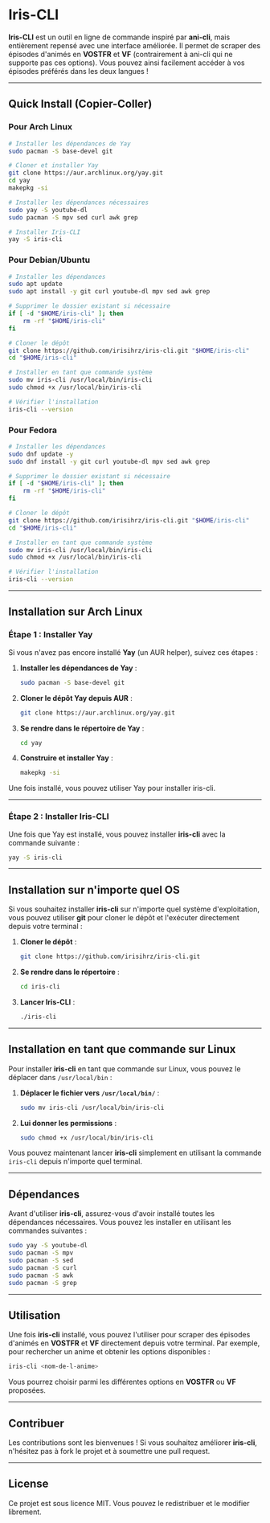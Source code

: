 # Iris-CLI
**Iris-CLI** est un outil en ligne de commande inspiré par **ani-cli**, mais entièrement repensé avec une interface améliorée. Il permet de scraper des épisodes d'animés en **VOSTFR** et **VF** (contrairement à ani-cli qui ne supporte pas ces options). Vous pouvez ainsi facilement accéder à vos épisodes préférés dans les deux langues !

---

## Quick Install (Copier-Coller)
### Pour Arch Linux
```bash
# Installer les dépendances de Yay
sudo pacman -S base-devel git

# Cloner et installer Yay
git clone https://aur.archlinux.org/yay.git
cd yay
makepkg -si

# Installer les dépendances nécessaires
sudo yay -S youtube-dl
sudo pacman -S mpv sed curl awk grep

# Installer Iris-CLI
yay -S iris-cli
```

### Pour Debian/Ubuntu
```bash
# Installer les dépendances
sudo apt update
sudo apt install -y git curl youtube-dl mpv sed awk grep

# Supprimer le dossier existant si nécessaire
if [ -d "$HOME/iris-cli" ]; then
    rm -rf "$HOME/iris-cli"
fi

# Cloner le dépôt
git clone https://github.com/irisihrz/iris-cli.git "$HOME/iris-cli"
cd "$HOME/iris-cli"

# Installer en tant que commande système
sudo mv iris-cli /usr/local/bin/iris-cli
sudo chmod +x /usr/local/bin/iris-cli

# Vérifier l'installation
iris-cli --version
```

### Pour Fedora
```bash
# Installer les dépendances
sudo dnf update -y
sudo dnf install -y git curl youtube-dl mpv sed awk grep

# Supprimer le dossier existant si nécessaire
if [ -d "$HOME/iris-cli" ]; then
    rm -rf "$HOME/iris-cli"
fi

# Cloner le dépôt
git clone https://github.com/irisihrz/iris-cli.git "$HOME/iris-cli"
cd "$HOME/iris-cli"

# Installer en tant que commande système
sudo mv iris-cli /usr/local/bin/iris-cli
sudo chmod +x /usr/local/bin/iris-cli

# Vérifier l'installation
iris-cli --version
```

---

## Installation sur Arch Linux
### Étape 1 : Installer Yay
Si vous n'avez pas encore installé **Yay** (un AUR helper), suivez ces étapes :
1. **Installer les dépendances de Yay** :
   ```bash
   sudo pacman -S base-devel git
   ```
2. **Cloner le dépôt Yay depuis AUR** :
   ```bash
   git clone https://aur.archlinux.org/yay.git
   ```
3. **Se rendre dans le répertoire de Yay** :
   ```bash
   cd yay
   ```
4. **Construire et installer Yay** :
   ```bash
   makepkg -si
   ```
Une fois installé, vous pouvez utiliser Yay pour installer iris-cli.

---

### Étape 2 : Installer Iris-CLI
Une fois que Yay est installé, vous pouvez installer **iris-cli** avec la commande suivante :
```bash
yay -S iris-cli
```

---

## Installation sur n'importe quel OS
Si vous souhaitez installer **iris-cli** sur n'importe quel système d'exploitation, vous pouvez utiliser **git** pour cloner le dépôt et l'exécuter directement depuis votre terminal :
1. **Cloner le dépôt** :
   ```bash
   git clone https://github.com/irisihrz/iris-cli.git
   ```
2. **Se rendre dans le répertoire** :
   ```bash
   cd iris-cli
   ```
3. **Lancer Iris-CLI** :
   ```bash
   ./iris-cli
   ```

---

## Installation en tant que commande sur Linux
Pour installer **iris-cli** en tant que commande sur Linux, vous pouvez le déplacer dans `/usr/local/bin` :
1. **Déplacer le fichier vers `/usr/local/bin/`** :
   ```bash
   sudo mv iris-cli /usr/local/bin/iris-cli
   ```
2. **Lui donner les permissions** :
   ```bash
   sudo chmod +x /usr/local/bin/iris-cli
   ```
Vous pouvez maintenant lancer **iris-cli** simplement en utilisant la commande `iris-cli` depuis n'importe quel terminal.

---

## Dépendances
Avant d'utiliser **iris-cli**, assurez-vous d'avoir installé toutes les dépendances nécessaires. Vous pouvez les installer en utilisant les commandes suivantes :
```bash
sudo yay -S youtube-dl
sudo pacman -S mpv
sudo pacman -S sed
sudo pacman -S curl
sudo pacman -S awk
sudo pacman -S grep
```

---

## Utilisation
Une fois **iris-cli** installé, vous pouvez l'utiliser pour scraper des épisodes d'animés en **VOSTFR** et **VF** directement depuis votre terminal.
Par exemple, pour rechercher un anime et obtenir les options disponibles :
```bash
iris-cli <nom-de-l-anime>
```
Vous pourrez choisir parmi les différentes options en **VOSTFR** ou **VF** proposées.

---

## Contribuer
Les contributions sont les bienvenues ! Si vous souhaitez améliorer **iris-cli**, n'hésitez pas à fork le projet et à soumettre une pull request.

---

## License
Ce projet est sous licence MIT. Vous pouvez le redistribuer et le modifier librement.
